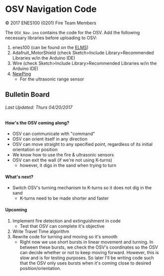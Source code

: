 # OSV Navigation Code
&copy; 2017 ENES100 (0201) Fire Team Members

The `OSV_Nav.ino` contains the code for the OSV. Add the following necessary libraries before uploading to OSV:
1. enes100 (can be found on the [ELMS](https://myelms.umd.edu/courses/1223708/files/folder/Arduino%20Files))
2. Adafruit_MotorShield (check Sketch>Include Library>Recommended Libraries w/in
    the Arduino IDE)
3. Wire (check Sketch>Include Library>Recommended Libraries w/in
    the Arduino IDE)
4. [NewPing](https://bitbucket.org/teckel12/arduino-new-ping/downloads/)
    * For the ultrasonic range sensor

## Bulletin Board
###### *Last Updated: Thurs 04/20/2017*

#### How's the OSV coming along?
* OSV can communicate with "command"
* OSV can orient itself in any direction
* OSV can move straight to any specified point, regardless of its initial orientation or position
* We know how to use the fire & ultrasonic sensors
* OSV can exit the wall (if we're not using K-turns)
    * however, it digs in the sand when trying to turn

#### What's next?
* Switch OSV's turning mechanism to K-turns so it does not dig in the sand
    * K-turns need to be made shorter and faster

#### Upcoming
1. Implement fire detection and extinguishment in code
    * Test that OSV can complete it's objective
2. Write Travel Time algorithm
3. Rewrite code for turning and moving so it's smooth
    * Right now we use short bursts in linear movement and turning. In between these bursts,
    we check the OSV's coordinates so the OSV can decide whether or not to keep moving forward.
    However, this is slow and is for testing purposes. So later I'll be writing code such that
    the OSV only uses bursts when it's coming close to desired position/orientation.
